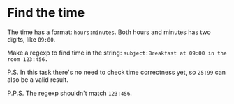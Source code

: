 # Find the time

The time has a format: `hours:minutes`. Both hours and minutes has two digits, like `09:00`.

Make a regexp to find time in the string: `subject:Breakfast at 09:00 in the room 123:456.`

P.S. In this task there's no need to check time correctness yet, so `25:99` can also be a valid result.

P.P.S. The regexp shouldn't match `123:456`.
